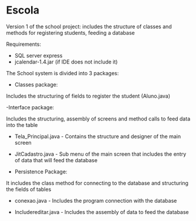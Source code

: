 # Escola

Version 1 of the school project: includes the structure of classes and methods for registering students, feeding a database

Requirements:

- SQL server express
- jcalendar-1.4.jar (if IDE does not include it)

The School system is divided into 3 packages:

- Classes package:

Includes the structuring of fields to register the student (Aluno.java)

-Interface package:

Includes the structuring, assembly of screens and method calls to feed data into the table

+ Tela_Principal.java - Contains the structure and designer of the main screen

+ JitCadastro.java - Sub menu of the main screen that includes the entry of data that will feed the database

- Persistence Package:

It includes the class method for connecting to the database and structuring the fields of tables

+ conexao.java - Includes the program connection with the database

+ Includereditar.java - Includes the assembly of data to feed the database
